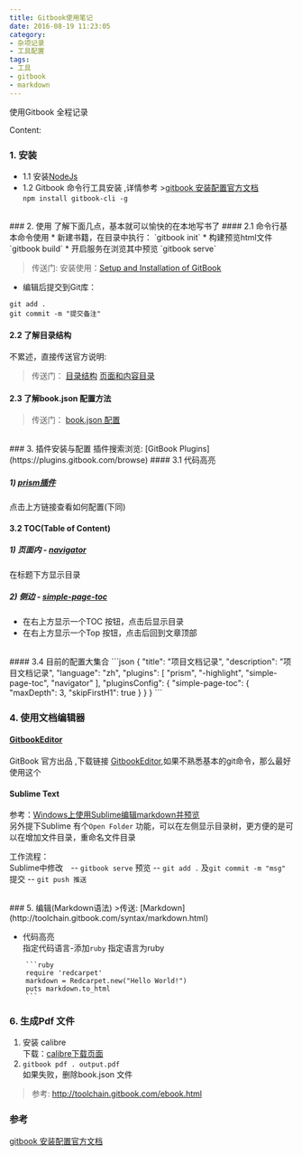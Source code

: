 ```yaml
---
title: Gitbook使用笔记
date: 2016-08-19 11:23:05
category:
- 杂项记录
- 工具配置
tags:
- 工具
- gitbook
- markdown
---
```


使用Gitbook 全程记录    
<!-- more -->
Content:
<!-- toc -->

### 1. 安装    
* 1.1 安装[NodeJs](https://nodejs.org/zh-cn/)    
* 1.2 Gitbook 命令行工具安装    ,详情参考 >[gitbook 安装配置官方文档](http://toolchain.gitbook.com/setup.html)    
`npm install gitbook-cli -g`    

<br/>
### 2. 使用
了解下面几点，基本就可以愉快的在本地写书了    
#### 2.1 命令行基本命令使用   
* 新建书籍，在目录中执行：    
`gitbook init`    
* 构建预览html文件    
`gitbook build`    
* 开启服务在浏览其中预览    
`gitbook serve`    

>传送门:
>安装使用：[Setup and Installation of GitBook](http://toolchain.gitbook.com/setup.html)      

* 编辑后提交到Git库：
```shell
git add .    
git commit -m "提交备注"
```

#### 2.2 了解目录结构    
不累述，直接传送官方说明:
>传送门：
[目录结构](http://toolchain.gitbook.com/structure.html)
[页面和内容目录](http://toolchain.gitbook.com/pages.html)    


#### 2.3 了解book.json 配置方法    
> 传送门：
[book.json 配置](http://toolchain.gitbook.com/config.html)
<br/>
### 3. 插件安装与配置
插件搜索浏览: [GitBook Plugins](https://plugins.gitbook.com/browse)
#### 3.1 代码高亮
    
#####  1) [prism插件](https://plugins.gitbook.com/plugin/prism)
    
点击上方链接查看如何配置(下同)

#### 3.2 TOC(Table of Content)
##### 1) 页面内 - [ navigator](https://plugins.gitbook.com/plugin/navigator)
在标题下方显示目录    
##### 2) 侧边 - [ simple-page-toc](https://plugins.gitbook.com/plugin/simple-page-toc)    
* 在右上方显示一个TOC 按钮，点击后显示目录    
* 在右上方显示一个Top 按钮，点击后回到文章顶部    

<br/>
#### 3.4 目前的配置大集合    
```json
{
    "title": "项目文档记录",
    "description": "项目文档记录",
    "language": "zh",
    "plugins": [
        "prism",
        "-highlight",
         "simple-page-toc",
         "navigator"
    ],
    "pluginsConfig": {
        "simple-page-toc": {
            "maxDepth": 3,
            "skipFirstH1": true
       }
    }
}
```

### 4. 使用文档编辑器    
####  [GitbookEditor](https://www.gitbook.com/editor/osx)    
GitBook 官方出品 ,下载链接 [GitbookEditor](https://www.gitbook.com/editor/osx),如果不熟悉基本的git命令，那么最好使用这个        

####  Sublime Text    
参考：[Windows上使用Sublime编辑markdown并预览](http://hanlyjiang.site/2015/04/26/write-markdown-using-sublimetext-on-windows/)    
另外提下Sublime 有个`Open Folder` 功能，可以在左侧显示目录树，更方便的是可以在增加文件目录，重命名文件目录    

工作流程：    
Sublime中修改　-- `gitbook serve` 预览 -- `git add .` 及`git commit -m "msg"` 提交 -- `git push 推送` 


<br/>
### 5. 编辑(Markdown语法)    
>传送:
[Markdown](http://toolchain.gitbook.com/syntax/markdown.html)    

* 代码高亮    
指定代码语言-添加`ruby` 指定语言为ruby    
```
    ```ruby
    require 'redcarpet'
    markdown = Redcarpet.new("Hello World!")
    puts markdown.to_html
    ```    
```

### 6. 生成Pdf 文件    
1. 安装 calibre    
下载：[calibre下载页面](http://calibre-ebook.com/download)    
2. `gitbook pdf . output.pdf`    
 如果失败，删除book.json 文件    
> 参考: http://toolchain.gitbook.com/ebook.html

### 参考    
[gitbook 安装配置官方文档](http://toolchain.gitbook.com/setup.html)
